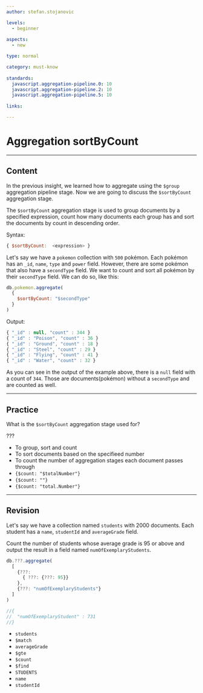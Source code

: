 ```yaml
---
author: stefan.stojanovic

levels:
  - beginner
  
aspects:
  - new

type: normal

category: must-know
      
standards:
  javascript.aggregation-pipeline.0: 10
  javascript.aggregation-pipeline.2: 10
  javascript.aggregation-pipeline.5: 10
  
links:

---
```

# Aggregation sortByCount
---
## Content

In the previous insight, we learned how to aggregate using the `$group` aggregation pipeline stage. Now we are going to discuss the `$sortByCount` aggregation stage.

The `$sortByCount` aggregation stage is used to group documents by a specified expression, count how many documents each group has and sort the documents by count in descending order.

Syntax:
```javascript
{ $sortByCount:  <expression> }
```


Let's say we have a `pokemon` collection with `500` pokémon. Each pokémon has an `_id`, `name`, `type` and `power` field. However, there are some pokémon that also have a `secondType` field. We want to count and sort all pokémon by their `secondType` field. We can do so, like this:

```javascript
db.pokemon.aggregate(
  {
    $sortByCount: "$secondType"
  }
)
```
Output:
```javascript
{ "_id" : null, "count" : 344 }
{ "_id" : "Poison", "count" : 36 }
{ "_id" : "Ground", "count" : 18 }
{ "_id" : "Steel", "count" : 29 }
{ "_id" : "Flying", "count" : 41 }
{ "_id" : "Water", "count" : 32 }
```

As you can see in the output of the example above, there is a `null` field with a count of `344`. Those are documents(pokémon) without a `secondType` and are counted as well.

---
## Practice

What is the `$sortByCount` aggregation stage used for?

???

* To group, sort and count 
* To sort documents based on the specifieed number
* To count the number of aggregation stages each document passes through
* `{$count: "$totalNumber"}`
* `{$count: ""}`
* `{$count: "total.Number"}`

---
## Revision

Let's say we have a collection named `students` with 2000 documents. Each student has a `name`, `studentId` and `averageGrade` field.

Count the number of students whose average grade is 95 or above and output the result in a field named `numOfExemplaryStudents`.

```javascript
db.???.aggregate(
  [ 
    {???: 
      { ???: {???: 95}}
    },
    {???: "numOfExemplaryStudents"}
  ]
)

//{ 
//  "numOfExemplaryStudent" : 731
//}
```

* `students`
* `$match`
* `averageGrade`
* `$gte`
* `$count`
* `$find`
* `STUDENTS`
* `name`
* `studentId`